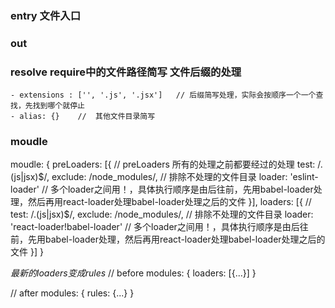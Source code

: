 ### entry 文件入口

### out

### resolve  require中的文件路径简写     文件后缀的处理
    - extensions : ['', '.js', '.jsx']   // 后缀简写处理，实际会按顺序一个一个查找，先找到哪个就停止
    - alias: {}    //  其他文件目录简写

### moudle
moudle: {
    preLoaders: [{    //   preLoaders  所有的处理之前都要经过的处理
        test: /\.(js|jsx)$/,
        exclude: /node_modules/,     //  排除不处理的文件目录
        loader: 'eslint-loader'    // 多个loader之间用！，具体执行顺序是由后往前，先用babel-loader处理，然后再用react-loader处理babel-loader处理之后的文件
    }],
    loaders: [{    //   
        test: /\.(js|jsx)$/,
        exclude: /node_modules/,     //  排除不处理的文件目录
        loader: 'react-loader!babel-loader'    // 多个loader之间用！，具体执行顺序是由后往前，先用babel-loader处理，然后再用react-loader处理babel-loader处理之后的文件
    }]
}

*最新的loaders变成rules*
// before
modules: {
  loaders: [{...}]
}

// after
modules: {
  rules: {...}
}